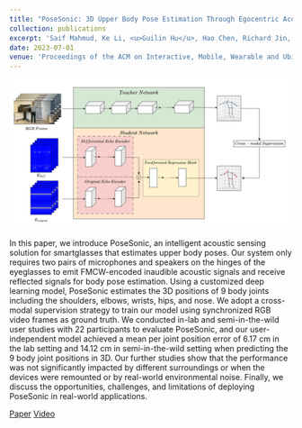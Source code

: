 ```yaml
---
title: "PoseSonic: 3D Upper Body Pose Estimation Through Egocentric Acoustic Sensing on Smartglasses"
collection: publications
excerpt: 'Saif Mahmud, Ke Li, <u>Guilin Hu</u>, Hao Chen, Richard Jin, Ruidong Zhang, Francois Guimbretiere, Cheng Zhang'
date: 2023-07-01
venue: 'Proceedings of the ACM on Interactive, Mobile, Wearable and Ubiquitous Technologies, IMWUT/UbiComp'
---
```


![image](posesonic.png)


In this paper, we introduce PoseSonic, an intelligent acoustic sensing solution for smartglasses that estimates upper body poses. Our system only requires two pairs of microphones and speakers on the hinges of the eyeglasses to emit FMCW-encoded inaudible acoustic signals and receive reflected signals for body pose estimation. Using a customized deep learning model, PoseSonic estimates the 3D positions of 9 body joints including the shoulders, elbows, wrists, hips, and nose. We adopt a cross-modal supervision strategy to train our model using synchronized RGB video frames as ground truth. We conducted in-lab and semi-in-the-wild user studies with 22 participants to evaluate PoseSonic, and our user-independent model achieved a mean per joint position error of 6.17 cm in the lab setting and 14.12 cm in semi-in-the-wild setting when predicting the 9 body joint positions in 3D. Our further studies show that the performance was not significantly impacted by different surroundings or when the devices were remounted or by real-world environmental noise. Finally, we discuss the opportunities, challenges, and limitations of deploying PoseSonic in real-world applications.

[Paper](https://doi.org/10.1145/3610895) [Video](https://www.youtube.com/watch?v=Q8KV1XfeBCE)
